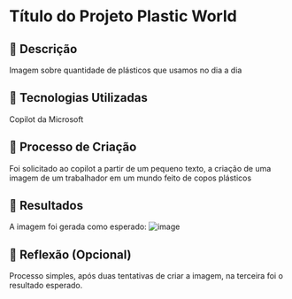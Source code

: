 # Título do Projeto Plastic World

## 📒 Descrição
Imagem sobre quantidade de plásticos que usamos no dia a dia

## 🤖 Tecnologias Utilizadas
Copilot da Microsoft

## 🧐 Processo de Criação
 Foi solicitado ao copilot a partir de um pequeno texto, a criação de uma imagem de um trabalhador em um mundo feito de copos plásticos

## 🚀 Resultados
A imagem foi gerada como esperado:
![image](https://github.com/user-attachments/assets/477dcf91-dcc4-4a89-b5bf-3152938d6aa3)

## 💭 Reflexão (Opcional)
Processo simples, após duas tentativas de criar a imagem, na terceira foi o resultado esperado.


